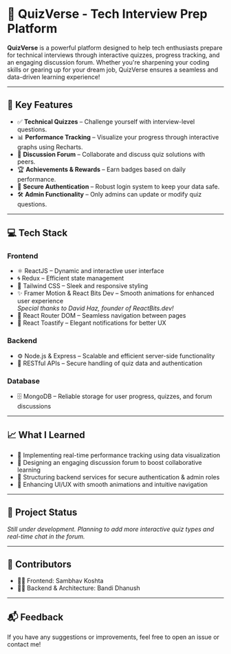 # 🚀 QuizVerse - Tech Interview Prep Platform

**QuizVerse** is a powerful platform designed to help tech enthusiasts prepare for technical interviews through interactive quizzes, progress tracking, and an engaging discussion forum. Whether you're sharpening your coding skills or gearing up for your dream job, QuizVerse ensures a seamless and data-driven learning experience!

---

## 🔑 Key Features

- ✅ **Technical Quizzes** – Challenge yourself with interview-level questions.
- 📊 **Performance Tracking** – Visualize your progress through interactive graphs using Recharts.
- 💬 **Discussion Forum** – Collaborate and discuss quiz solutions with peers.
- 🏆 **Achievements & Rewards** – Earn badges based on daily performance.
- 🔐 **Secure Authentication** – Robust login system to keep your data safe.
- 🛠️ **Admin Functionality** – Only admins can update or modify quiz questions.

---

## 💻 Tech Stack

### Frontend
- ⚛️ ReactJS – Dynamic and interactive user interface
- 🌀 Redux – Efficient state management
- 🎨 Tailwind CSS – Sleek and responsive styling
- ✨ Framer Motion & React Bits Dev – Smooth animations for enhanced user experience  
  _Special thanks to David Haz, founder of ReactBits.dev!_
- 🔗 React Router DOM – Seamless navigation between pages
- 🔔 React Toastify – Elegant notifications for better UX

### Backend
- ⚙️ Node.js & Express – Scalable and efficient server-side functionality
- 🔄 RESTful APIs – Secure handling of quiz data and authentication

### Database
- 🗄️ MongoDB – Reliable storage for user progress, quizzes, and forum discussions

---

## 📈 What I Learned

- 🔹 Implementing real-time performance tracking using data visualization
- 🔹 Designing an engaging discussion forum to boost collaborative learning
- 🔹 Structuring backend services for secure authentication & admin roles
- 🔹 Enhancing UI/UX with smooth animations and intuitive navigation

---

## 🚧 Project Status

_Still under development. Planning to add more interactive quiz types and real-time chat in the forum._

---

## 🤝 Contributors

- 👨‍💻 Frontend: Sambhav Koshta  
- 👨‍🔧 Backend & Architecture: Bandi Dhanush

---

## 📬 Feedback

If you have any suggestions or improvements, feel free to open an issue or contact me!
